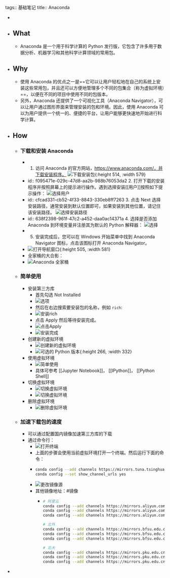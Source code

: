 tags:: 基础笔记
title:: Anaconda

-
- ## What
	- Anaconda 是一个用于科学计算的 Python 发行版，它包含了许多用于数据分析、机器学习和其他科学计算领域的常用包。
- ## Why
	- 使用 Anaconda 的优点之一是==它可以让用户轻松地在自己的系统上安装这些常用包，并且还可以方便地管理多个不同的包集合（称为虚拟环境）==，以便在不同的项目中使用不同的包版本。
	- 另外，Anaconda 还提供了一个可视化工具（Anaconda Navigator），可以让用户通过图形界面来管理安装的包和环境。因此，使用 Anaconda 可以为用户提供一个统一的、便捷的平台，让用户能够更快速地开始进行科学计算。
- ## How
	- ### 下载和安装 Anaconda
		- 1. 访问 Anaconda 的官方网站，https://www.anaconda.com/，并下载安装程序。
		  ![下载安装包](../assets/image_1670323137673_0.png){:height 514, :width 579}
		- id:: f095471e-029c-47d8-aa2b-988b76053da2
		  2. 打开下载的安装程序并按照屏幕上的提示进行操作。遇到选择安装[[用户]]按照如下提示操作：
		  ![选择用户](../assets/image_1670323910893_0.png)
		- id:: cfcad331-cb52-4f33-8843-330eb8ff7263
		  3. 点击 Next 选择安装路径，通常安装到默认位置即可，如果安装到其他位置，请记住该安装路径。
		  ![选择安装路径](../assets/image_1670324894843_0.png)
		- id:: 638f2398-961f-47c2-a452-daa0ac14371a
		  4. 选择是否添加 Anaconda 到环境变量并注册其为默认的 Python 解释器：
		  ![选择](../assets/image_1670325193372_0.png)
		- 5. 安装完成后，您可以在 Windows 开始菜单中找到 Anaconda Navigator 图标，点击该图标打开 Anaconda Navigator。
		- ![打开导航窗口](../assets/image_1670323648339_0.png){:height 505, :width 581}
		- 全家桶的大合影：
		- ![Anaconda 全家桶](../assets/image_1670325901177_0.png)
	- ### 简单使用
		- 安装第三方库
			- 首先勾选 Not Installed
			- ![选项](../assets/image_1670328143152_0.png)
			- 然后在右边搜索要安装包的名称，例如 `rich`:
			- ![安装rich](../assets/image_1670328440322_0.png)
			- 点击 Apply 然后等待安装完成。
			- ![点击Apply](../assets/image_1670328481497_0.png)
			- ![安装完成](../assets/image_1670328581326_0.png)
		- 创建新的虚拟环境
			- ![创建新的虚拟环境](../assets/image_1670328681679_0.png)
			- ![可选的 Python 版本](../assets/image_1670328751038_0.png){:height 266, :width 332}
		- 使用虚拟环境
			- ![简单使用](../assets/image_1670333828149_0.png)
			- 具体可参考 [[Jupyter Notebook]]， [[IPython]]， [[Python Shell]]
		- 切换虚拟环境
			- ![切换虚拟环境](../assets/image_1670332203934_0.png)
			- ![切换虚拟环境](../assets/image_1670332248295_0.png)
		- 删除虚拟环境
			- ![删除虚拟环境](../assets/image_1670332374274_0.png)
	- ### 加速下载包的速度
		- 可以通过配置国内镜像加速第三方库的下载
		- 通过命令行：
			- ![打开终端](../assets/image_1670333193282_0.png)
			- 上面的步骤会使用当前虚拟环境打开一个终端。然后运行下面的命令：
			- ```sh
			  conda config --add channels https://mirrors.tuna.tsinghua.edu.cn/anaconda/pkgs/free/
			  conda config --set show_channel_urls yes
			  ```
			- ![更改镜像源](../assets/image_1670333239954_0.png)
			- 其他镜像地址：#镜像
				- ```sh
				  # 阿里云
				  conda config --add channels https://mirrors.aliyun.com/anaconda/pkgs/main/
				  conda config --add channels https://mirrors.aliyun.com/anaconda/cloud/conda-forge/
				  conda config --add channels https://mirrors.aliyun.com/anaconda/cloud/bioconda/
				  
				  # 北外
				  conda config --add channels https://mirrors.bfsu.edu.cn/anaconda/pkgs/main/
				  conda config --add channels https://mirrors.bfsu.edu.cn/anaconda/cloud/conda-forge/
				  conda config --add channels https://mirrors.bfsu.edu.cn/anaconda/cloud/bioconda/
				  
				  # 北大
				  conda config --add channels https://mirrors.pku.edu.cn/anaconda/pkgs/main/
				  conda config --add channels https://mirrors.pku.edu.cn/anaconda/cloud/conda-forge/
				  conda config --add channels https://mirrors.pku.edu.cn/anaconda/cloud/bioconda/
				  ```
-